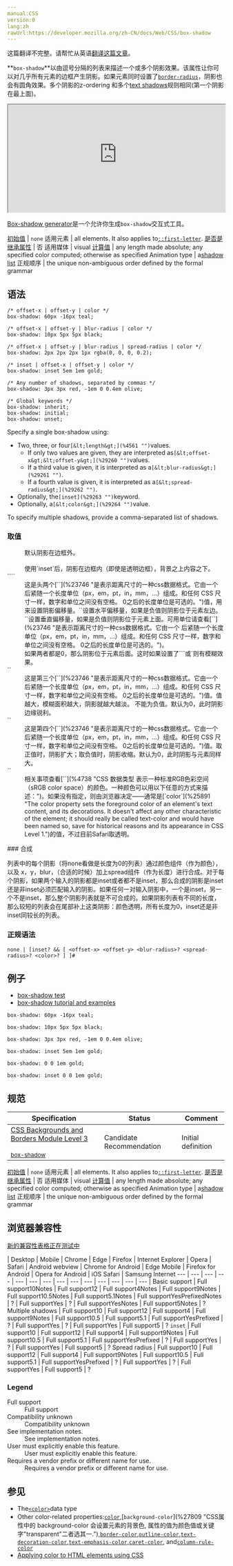 ```yaml
---
manual:CSS
version:0
lang:zh
rawUrl:https://developer.mozilla.org/zh-CN/docs/Web/CSS/box-shadow
---
```




这篇翻译不完整。请帮忙从英语[翻译这篇文章](%29256 "")。






**`box-shadow`**以由逗号分隔的列表来描述一个或多个阴影效果。该属性让你可以对几乎所有元素的边框产生阴影。如果元素同时设置了[`border-radius`](%27853 "CSS属性 border-radius 用来设置边框圆角。当使用一个半径时确定一个圆形；当使用两个半径时确定一个椭圆，这个(椭)圆与边框的交集形成圆角效果。")，阴影也会有圆角效果。多个阴影的z-ordering 和多个[text shadows](%29257 "text-shadow")规则相同(第一个阴影在最上面)。

<iframe src='https://interactive-examples.mdn.mozilla.net/pages/css/box-shadow.html' width='100%' height='250'></iframe>


[Box-shadow generator](%29258 "")是一个允许你生成`box-shadow`交互式工具。


[初始值](%28302 "") | `none` 
适用元素 | all elements. It also applies to[`::first-letter`](%27929 "CSS 伪元素 ::first-letter会选中某 block-level element（块级元素）第一行的第一个字母，并且文字所处的行之前没有其他内容（如图片和内联的表格） 。"). 
[是否是继承属性](%28299 "") | 否 
适用媒体 | visual 
[计算值](%28304 "") | any length made absolute; any specified color computed; otherwise as specified 
Animation type | a[shadow list](%29259 "The color, x, y, blur and spread (if applicable) components of shadow lists are interpolated independently. If the inset value of any shadow pair differs between both lists, the whole list is uninterpolable. If one list is smaller than the other, it gets padded with transparent shadows with all their lengths set to 0 and its inset value matching the longer list.") 
正规顺序 | the unique non-ambiguous order defined by the formal grammar 


## 语法<a name="Syntax"></a>

```
/* offset-x | offset-y | color */
box-shadow: 60px -16px teal;

/* offset-x | offset-y | blur-radius | color */
box-shadow: 10px 5px 5px black;

/* offset-x | offset-y | blur-radius | spread-radius | color */
box-shadow: 2px 2px 2px 1px rgba(0, 0, 0, 0.2);

/* inset | offset-x | offset-y | color */
box-shadow: inset 5em 1em gold;

/* Any number of shadows, separated by commas */
box-shadow: 3px 3px red, -1em 0 0.4em olive;

/* Global keywords */
box-shadow: inherit;
box-shadow: initial;
box-shadow: unset;
```


Specify a single box-shadow using:


* Two, three, or four`[&lt;length&gt;](%4561 "")`values.
	* If only two values are given, they are interpreted as`[&lt;offset-x&gt;&lt;offset-y&gt;](%29260 "")`values.
	* If a third value is given, it is interpreted as a`[&lt;blur-radius&gt;](%29261 "")`.
	* If a fourth value is given, it is interpreted as a`[&lt;spread-radius&gt;](%29262 "")`.
* Optionally, the`[inset](%29263 "")`keyword.
* Optionally, a`[&lt;color&gt;](%29264 "")`value.


To specify multiple shadows, provide a comma-separated list of shadows.


### 取值<a name="Values"></a>
<dl><dt id=''></dt><dd>默认阴影在边框外。<br></br>使用`inset`后，阴影在边框内（即使是透明边框），背景之上内容之下。</dd><dt id=''>`<offset-x>``<offset-y>`</dt><dd>这是头两个[`<length>`](%23746 "是表示距离尺寸的一种css数据格式。它由一个 <number> 后紧随一个长度单位（px，em，pt，in，mm，...）组成。和任何 CSS 尺寸一样，数字和单位之间没有空格。<number> 0之后的长度单位是可选的。")值，用来设置阴影偏移量。`<offset-x>`设置水平偏移量，如果是负值则阴影位于元素左边。`<offset-y>`设置垂直偏移量，如果是负值则阴影位于元素上面。可用单位请查看[`<length>`](%23746 "是表示距离尺寸的一种css数据格式。它由一个 <number> 后紧随一个长度单位（px，em，pt，in，mm，...）组成。和任何 CSS 尺寸一样，数字和单位之间没有空格。<number> 0之后的长度单位是可选的。")。</dd><dd>如果两者都是0，那么阴影位于元素后面。这时如果设置了`<blur-radius>``或<spread-radius>`则有模糊效果。</dd><dt id=''>`<blur-radius>`</dt><dd>这是第三个[`<length>`](%23746 "是表示距离尺寸的一种css数据格式。它由一个 <number> 后紧随一个长度单位（px，em，pt，in，mm，...）组成。和任何 CSS 尺寸一样，数字和单位之间没有空格。<number> 0之后的长度单位是可选的。")值。值越大，模糊面积越大，阴影就越大越淡。 不能为负值。默认为0，此时阴影边缘锐利。</dd><dt id=''>`<spread-radius>`</dt><dd>这是第四个[`<length>`](%23746 "是表示距离尺寸的一种css数据格式。它由一个 <number> 后紧随一个长度单位（px，em，pt，in，mm，...）组成。和任何 CSS 尺寸一样，数字和单位之间没有空格。<number> 0之后的长度单位是可选的。")值。取正值时，阴影扩大；取负值时，阴影收缩。默认为0，此时阴影与元素同样大。</dd><dt id=''>`<color>`</dt><dd>相关事项查看[`<color>`](%4738 "CSS 数据类型 <color> 表示一种标准RGB色彩空间（sRGB color space）的颜色。一种颜色可以用以下任意的方式来描述：")。如果没有指定，则由浏览器决定——通常是[`color`](%25891 "The color property sets the foreground color of an element's text content, and its decorations. It doesn't affect any other characteristic of the element; it should really be called text-color and would have been named so, save for historical reasons and its appearance in CSS Level 1.")的值，不过目前Safari取透明。</dd></dl>
### 合成<a name="合成"></a>


列表中的每个阴影（将none看做是长度为0的列表）通过颜色组件（作为颜色），以及 x，y，blur，（合适的时候）加上spread组件（作为长度）进行合成。对于每个阴影，如果两个输入的阴影都是inset或者都不是inset，那么合成的阴影是inset还是非inset必须匹配输入的阴影。如果任何一对输入阴影中，一个是inset，另一个不是inset，那么整个阴影列表就是不可合成的。如果阴影列表有不同的长度，那么较短的列表会在尾部补上这类阴影：颜色透明，所有长度为0，inset还是非inset同较长的列表。


### 正规语法<a name="正规语法"></a>

```
none | [inset? && [ <offset-x> <offset-y> <blur-radius>? <spread-radius>? <color>? ] ]#
```

## 例子<a name="例子"></a>

* [box-shadow test](%29265 "http://www.elektronotdienst-nuernberg.de/bugs/box-shadow_inset.html")
* [box-shadow tutorial and examples](%29266 "http://markusstange.wordpress.com/2009/02/15/fun-with-box-shadows/")

```
box-shadow: 60px -16px teal;
```

```
box-shadow: 10px 5px 5px black;
```

```
box-shadow: 3px 3px red, -1em 0 0.4em olive;
```

```
box-shadow: inset 5em 1em gold;
```

```
box-shadow: 0 0 1em gold;
```

```
box-shadow: inset 0 0 1em gold;
```

## 规范<a name="规范"></a>

Specification | Status | Comment 
 ---  |  ---  |  ---  | 
[CSS Backgrounds and Borders Module Level 3<br></br><small>box-shadow</small>](%29267 "") | Candidate Recommendation | Initial definition 


[初始值](%28302 "") | `none` 
适用元素 | all elements. It also applies to[`::first-letter`](%27929 "CSS 伪元素 ::first-letter会选中某 block-level element（块级元素）第一行的第一个字母，并且文字所处的行之前没有其他内容（如图片和内联的表格） 。"). 
[是否是继承属性](%28299 "") | 否 
适用媒体 | visual 
[计算值](%28304 "") | any length made absolute; any specified color computed; otherwise as specified 
Animation type | a[shadow list](%29259 "The color, x, y, blur and spread (if applicable) components of shadow lists are interpolated independently. If the inset value of any shadow pair differs between both lists, the whole list is uninterpolable. If one list is smaller than the other, it gets padded with transparent shadows with all their lengths set to 0 and its inset value matching the longer list.") 
正规顺序 | the unique non-ambiguous order defined by the formal grammar 


## 浏览器兼容性<a name="浏览器兼容性"></a>
[新的兼容性表格正在测试中<i></i>](%3360 "")

 | <abbr>Desktop<i></i></abbr> | <abbr>Mobile<i></i></abbr> 
 | <abbr>Chrome<i></i></abbr> | <abbr>Edge<i></i></abbr> | <abbr>Firefox<i></i></abbr> | <abbr>Internet Explorer<i></i></abbr> | <abbr>Opera<i></i></abbr> | <abbr>Safari<i></i></abbr> | <abbr>Android webview<i></i></abbr> | <abbr>Chrome for Android<i></i></abbr> | <abbr>Edge Mobile<i></i></abbr> | <abbr>Firefox for Android<i></i></abbr> | <abbr>Opera for Android<i></i></abbr> | <abbr>iOS Safari<i></i></abbr> | <abbr>Samsung Internet<i></i></abbr> 
 ---  |  ---  |  ---  |  ---  |  ---  |  ---  |  ---  |  ---  |  ---  |  ---  |  ---  |  ---  |  ---  |  ---  | 
Basic support | <abbr>Full support</abbr>10<abbr>Notes<i></i></abbr> | <abbr>Full support</abbr>12 | <abbr>Full support</abbr>4<abbr>Notes<i></i></abbr> | <abbr>Full support</abbr>9<abbr>Notes<i></i></abbr> | <abbr>Full support</abbr>10.5<abbr>Notes<i></i></abbr> | <abbr>Full support</abbr>5.1<abbr>Notes<i></i></abbr> | <abbr>Full support</abbr>Yes<abbr>Prefixed<i></i></abbr><abbr>Notes<i></i></abbr> | <abbr>?</abbr> | <abbr>Full support</abbr>Yes | <abbr>?</abbr> | <abbr>Full support</abbr>Yes<abbr>Notes<i></i></abbr> | <abbr>Full support</abbr>5<abbr>Notes<i></i></abbr> | <abbr>?</abbr> 
Multiple shadows | <abbr>Full support</abbr>10 | <abbr>Full support</abbr>12 | <abbr>Full support</abbr>4 | <abbr>Full support</abbr>9<abbr>Notes<i></i></abbr> | <abbr>Full support</abbr>10.5 | <abbr>Full support</abbr>5.1 | <abbr>Full support</abbr>Yes<abbr>Prefixed<i></i></abbr> | <abbr>?</abbr> | <abbr>Full support</abbr>Yes | <abbr>?</abbr> | <abbr>Full support</abbr>Yes | <abbr>Full support</abbr>5 | <abbr>?</abbr> 
`inset` | <abbr>Full support</abbr>10 | <abbr>Full support</abbr>12 | <abbr>Full support</abbr>4 | <abbr>Full support</abbr>9<abbr>Notes<i></i></abbr> | <abbr>Full support</abbr>10.5 | <abbr>Full support</abbr>5.1 | <abbr>Full support</abbr>Yes<abbr>Prefixed<i></i></abbr> | <abbr>?</abbr> | <abbr>Full support</abbr>Yes | <abbr>?</abbr> | <abbr>Full support</abbr>Yes | <abbr>Full support</abbr>5 | <abbr>?</abbr> 
Spread radius | <abbr>Full support</abbr>10 | <abbr>Full support</abbr>12 | <abbr>Full support</abbr>4 | <abbr>Full support</abbr>9<abbr>Notes<i></i></abbr> | <abbr>Full support</abbr>10.5 | <abbr>Full support</abbr>5.1 | <abbr>Full support</abbr>Yes<abbr>Prefixed<i></i></abbr> | <abbr>?</abbr> | <abbr>Full support</abbr>Yes | <abbr>?</abbr> | <abbr>Full support</abbr>Yes | <abbr>Full support</abbr>5 | <abbr>?</abbr> 


### Legend<a name="Legend"></a>
<dl><dt id=''><abbr>Full support</abbr></dt><dd>Full support</dd><dt id=''><abbr>Compatibility unknown</abbr></dt><dd>Compatibility unknown</dd><dt id=''><abbr>See implementation notes.<i></i></abbr></dt><dd>See implementation notes.</dd><dt id=''><abbr>User must explicitly enable this feature.<i></i></abbr></dt><dd>User must explicitly enable this feature.</dd><dt id=''><abbr>Requires a vendor prefix or different name for use.<i></i></abbr></dt><dd>Requires a vendor prefix or different name for use.</dd></dl>

## 参见<a name="参见"></a>

* The[`<color>`](%4738 "CSS 数据类型 <color> 表示一种标准RGB色彩空间（sRGB color space）的颜色。一种颜色可以用以下任意的方式来描述：")data type
* Other color-related properties:[`color`](%25891 "The color property sets the foreground color of an element's text content, and its decorations. It doesn't affect any other characteristic of the element; it should really be called text-color and would have been named so, save for historical reasons and its appearance in CSS Level 1."),[`background-color`](%27809 "CSS属性中的 background-color 会设置元素的背景色, 属性的值为颜色值或关键字"transparent"二者选其一."),[`border-color`](%27834 "CSS属性 border-color 是一个用于设置元素四个边框颜色的快捷属性： border-top-color, border-right-color, border-bottom-color, border-left-color"),[`outline-color`](%28100 "此页面仍未被本地化, 期待您的翻译!"),[`text-decoration-color`](%28213 "CSS 属性 text-decoration-color 用于设置文本修饰线的颜色。文本修饰线是通过 text-decoration-line 属性指定的，修饰线包括下划线、上划线、删除线和波浪线，波浪线的典型用途是标明内容拼写错误（仅举例）。被指定的颜色会作用到该属性值有效范围内的所有修饰线上。"),[`text-emphasis-color`](%28217 "此页面仍未被本地化, 期待您的翻译!"),[`caret-color`](%27878 "caret-color 属性用来定义插入光标（caret）的颜色，这里说的插入光标，就是那个在网页的可编辑器区域内，用来指示用户的输入具体会插入到哪里的那个一闪一闪的形似竖杠 | 的东西。"), and[`column-rule-color`](%27894 "The column-rule-color CSS property lets you set the color of the rule drawn between columns in multi-column layouts.")
* [Applying color to HTML elements using CSS](%29268 "")



